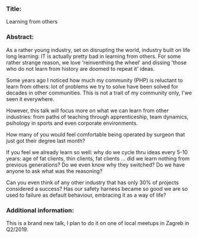 ### Title:
Learning from others

### Abstract:

As a rather young industry, set on disrupting the world, industry built on life long learning: IT is actually pretty bad in learning from others. For some rather strange reason, we love 'reinventhing the wheel' and dissing 'those who do not learn from history are doomed to repeat it' ideas.

Some years ago I noticed how much my community (PHP) is reluctant to learn from others: lot of problems we try to solve have been solved for decades in other communities. This is not a trait of my community only, I'we seen it everywhere. 

However, this talk will focus more on what we can learn from other industries: from paths of teaching through apprenticeship, team dynamics, psihology in sports and even corporate environments.

How many of you would feel comfortable being operated by surgeon that just got their degree last month?

If you feel we already learn so well: why do we cycle thru ideas every 5-10 years: age of fat clients, thin clients, fat clients ... did we learn nothing from previous generations? Do we even know why they switched? Do we have anyone to ask what was the reasoning?


Can you even think of any other industry that has only 30% of projects considered a success? Has our safety harness became so good we are so used to failure as default behaviour, embracing it as a way of life?



### Additional information:

This is a brand new talk, I plan to do it on one of local meetups in Zagreb in Q2/2019.
